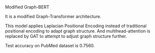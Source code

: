 Modified Graph-BERT

It is a modified Graph-Transformer architecture.

This model applies Laplacian Positional Encoding instead of traditional positional encoding to adapt graph structure. And multihead-attention is replaced by GAT to attempt to adjust graph structure further.

Test accuracy on PubMed dataset is 0.7560.
